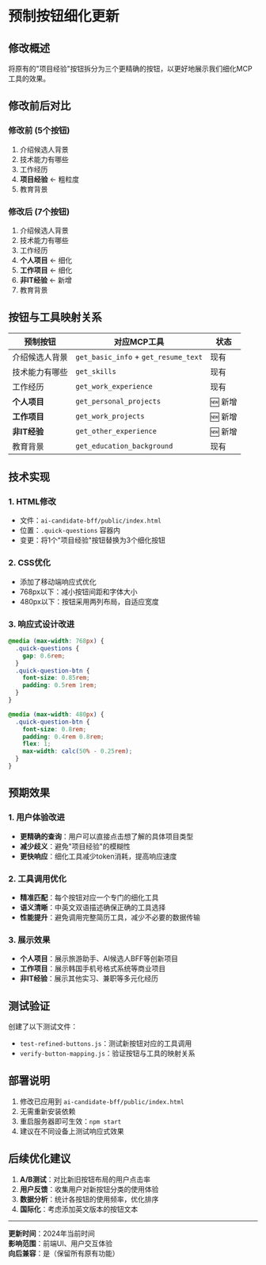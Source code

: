 # 预制按钮细化更新

## 修改概述

将原有的"项目经验"按钮拆分为三个更精确的按钮，以更好地展示我们细化MCP工具的效果。

## 修改前后对比

### 修改前 (5个按钮)
1. 介绍候选人背景
2. 技术能力有哪些
3. 工作经历
4. **项目经验** ← 粗粒度
5. 教育背景

### 修改后 (7个按钮)
1. 介绍候选人背景
2. 技术能力有哪些
3. 工作经历
4. **个人项目** ← 细化
5. **工作项目** ← 细化
6. **非IT经验** ← 新增
7. 教育背景

## 按钮与工具映射关系

| 预制按钮 | 对应MCP工具 | 状态 |
|---------|------------|------|
| 介绍候选人背景 | `get_basic_info` + `get_resume_text` | 现有 |
| 技术能力有哪些 | `get_skills` | 现有 |
| 工作经历 | `get_work_experience` | 现有 |
| **个人项目** | `get_personal_projects` | 🆕 新增 |
| **工作项目** | `get_work_projects` | 🆕 新增 |
| **非IT经验** | `get_other_experience` | 🆕 新增 |
| 教育背景 | `get_education_background` | 现有 |

## 技术实现

### 1. HTML修改
- 文件：`ai-candidate-bff/public/index.html`
- 位置：`.quick-questions` 容器内
- 变更：将1个"项目经验"按钮替换为3个细化按钮

### 2. CSS优化
- 添加了移动端响应式优化
- 768px以下：减小按钮间距和字体大小
- 480px以下：按钮采用两列布局，自适应宽度

### 3. 响应式设计改进
```css
@media (max-width: 768px) {
  .quick-questions {
    gap: 0.6rem;
  }
  .quick-question-btn {
    font-size: 0.85rem;
    padding: 0.5rem 1rem;
  }
}

@media (max-width: 480px) {
  .quick-question-btn {
    font-size: 0.8rem;
    padding: 0.4rem 0.8rem;
    flex: 1;
    max-width: calc(50% - 0.25rem);
  }
}
```

## 预期效果

### 1. 用户体验改进
- **更精确的查询**：用户可以直接点击想了解的具体项目类型
- **减少歧义**：避免"项目经验"的模糊性
- **更快响应**：细化工具减少token消耗，提高响应速度

### 2. 工具调用优化
- **精准匹配**：每个按钮对应一个专门的细化工具
- **语义清晰**：中英文双语描述确保正确的工具选择
- **性能提升**：避免调用完整简历工具，减少不必要的数据传输

### 3. 展示效果
- **个人项目**：展示旅游助手、AI候选人BFF等创新项目
- **工作项目**：展示韩国手机号格式系统等商业项目
- **非IT经验**：展示其他实习、兼职等多元化经历

## 测试验证

创建了以下测试文件：
- `test-refined-buttons.js`：测试新按钮对应的工具调用
- `verify-button-mapping.js`：验证按钮与工具的映射关系

## 部署说明

1. 修改已应用到 `ai-candidate-bff/public/index.html`
2. 无需重新安装依赖
3. 重启服务器即可生效：`npm start`
4. 建议在不同设备上测试响应式效果

## 后续优化建议

1. **A/B测试**：对比新旧按钮布局的用户点击率
2. **用户反馈**：收集用户对新按钮分类的使用体验
3. **数据分析**：统计各按钮的使用频率，优化排序
4. **国际化**：考虑添加英文版本的按钮文本

---

**更新时间**：2024年当前时间  
**影响范围**：前端UI、用户交互体验  
**向后兼容**：是（保留所有原有功能） 